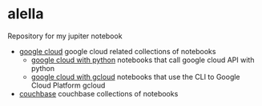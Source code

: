 # alella
Repository for my jupiter notebook
- [google cloud](google%20cloud) google cloud related collections of notebooks
  - [google cloud with python](google%20cloud/google%20cloud%20with%20python) notebooks that call google cloud API with python
  - [google cloud with gcloud](google%20cloud/google%20cloud%20with%20gcloud) notebooks that use the CLI to Google Cloud Platform gcloud
- [couchbase](Couchbase) couchbase collections of notebooks
